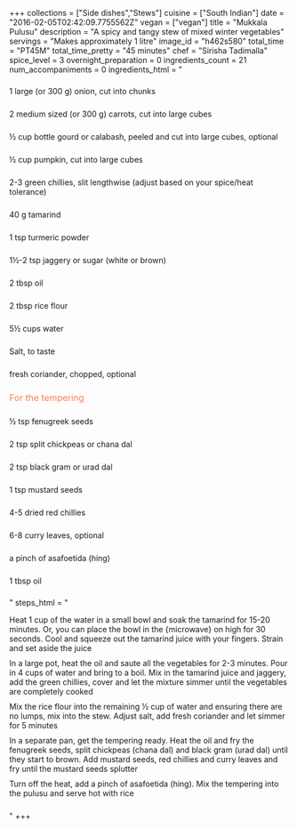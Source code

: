 +++
collections = ["Side dishes","Stews"]
cuisine = ["South Indian"]
date = "2016-02-05T02:42:09.7755562Z"
vegan = ["vegan"]
title = "Mukkala Pulusu"
description = "A spicy and tangy stew of mixed winter vegetables"
servings = "Makes approximately 1 litre"
image_id = "h462s580"
total_time = "PT45M"
total_time_pretty = "45 minutes"
chef = "Sirisha Tadimalla"
spice_level = 3
overnight_preparation = 0
ingredients_count = 21
num_accompaniments = 0
ingredients_html = "<ul style='padding-left: 0; list-style: none;'><li itemprop='recipeIngredient' style='margin: 8px 0px;padding: 8px 0px;'>1 large (or 300 g) onion, cut into chunks</li><li itemprop='recipeIngredient' style='margin: 8px 0px;padding: 8px 0px;'>2 medium sized (or 300 g) carrots, cut into large cubes</li><li itemprop='recipeIngredient' style='margin: 8px 0px;padding: 8px 0px;'>½ cup bottle gourd or calabash, peeled and cut into large cubes, optional</li><li itemprop='recipeIngredient' style='margin: 8px 0px;padding: 8px 0px;'>½ cup pumpkin, cut into large cubes</li><li itemprop='recipeIngredient' style='margin: 8px 0px;padding: 8px 0px;'>2-3 green chillies, slit lengthwise (adjust based on your spice/heat tolerance)</li><li itemprop='recipeIngredient' style='margin: 8px 0px;padding: 8px 0px;'>40 g tamarind</li><li itemprop='recipeIngredient' style='margin: 8px 0px;padding: 8px 0px;'>1 tsp turmeric powder</li><li itemprop='recipeIngredient' style='margin: 8px 0px;padding: 8px 0px;'>1½-2 tsp jaggery or sugar (white or brown)</li><li itemprop='recipeIngredient' style='margin: 8px 0px;padding: 8px 0px;'>2 tbsp oil</li><li itemprop='recipeIngredient' style='margin: 8px 0px;padding: 8px 0px;'>2 tbsp rice flour</li><li itemprop='recipeIngredient' style='margin: 8px 0px;padding: 8px 0px;'>5½ cups water</li><li itemprop='recipeIngredient' style='margin: 8px 0px;padding: 8px 0px;'>Salt, to taste</li><li itemprop='recipeIngredient' style='margin: 8px 0px;padding: 8px 0px;'>fresh coriander, chopped, optional</li><li style='margin: 8px 0px;padding: 8px 0px;'><span style='font-size: medium; color: #f78153;'>For the tempering</span></li><li itemprop='recipeIngredient' style='margin: 8px 0px;padding: 8px 0px;'>½ tsp fenugreek seeds</li><li itemprop='recipeIngredient' style='margin: 8px 0px;padding: 8px 0px;'>2 tsp split chickpeas or chana dal</li><li itemprop='recipeIngredient' style='margin: 8px 0px;padding: 8px 0px;'>2 tsp black gram or urad dal</li><li itemprop='recipeIngredient' style='margin: 8px 0px;padding: 8px 0px;'>1 tsp mustard seeds</li><li itemprop='recipeIngredient' style='margin: 8px 0px;padding: 8px 0px;'>4-5 dried red chillies</li><li itemprop='recipeIngredient' style='margin: 8px 0px;padding: 8px 0px;'>6-8 curry leaves, optional</li><li itemprop='recipeIngredient' style='margin: 8px 0px;padding: 8px 0px;'>a pinch of asafoetida (hing)</li><li itemprop='recipeIngredient' style='margin: 8px 0px;padding: 8px 0px;'>1 tbsp oil</li></ul>"
steps_html = "<ol style='list-style: none inside; padding-left: 0px;'><li style='padding-bottom: 10px;'><i class='step-track-icon fa fa-square-o'></i><span class='step-text' itemprop='recipeInstructions'>Heat 1 cup of the water in a small bowl and soak the tamarind for 15-20 minutes. Or, you can place the bowl in the {microwave} on high for 30 seconds. Cool and squeeze out the tamarind juice with your fingers. Strain and set aside the juice</span></li><li style='padding-bottom: 10px;'><i class='step-track-icon fa fa-square-o'></i><span class='step-text' itemprop='recipeInstructions'>In a large pot, heat the oil and saute all the vegetables for 2-3 minutes. Pour in 4 cups of water and bring to a boil. Mix in the tamarind juice and jaggery, add the green chillies, cover and let the mixture simmer until the vegetables are completely cooked</span></li><li style='padding-bottom: 10px;'><i class='step-track-icon fa fa-square-o'></i><span class='step-text' itemprop='recipeInstructions'>Mix the rice flour into the remaining ½ cup of water and ensuring there are no lumps, mix into the stew. Adjust salt, add fresh coriander and let simmer for 5 minutes</span></li><li style='padding-bottom: 10px;'><i class='step-track-icon fa fa-square-o'></i><span class='step-text' itemprop='recipeInstructions'>In a separate pan, get the tempering ready. Heat the oil and fry the fenugreek seeds, split chickpeas (chana dal) and black gram (urad dal) until they start to brown. Add mustard seeds, red chillies and curry leaves and fry until the mustard seeds splutter</span></li><li style='padding-bottom: 10px;'><i class='step-track-icon fa fa-square-o'></i><span class='step-text' itemprop='recipeInstructions'>Turn off the heat, add a pinch of asafoetida (hing). Mix the tempering into the pulusu and serve hot with rice</span></li></ol>"
+++
